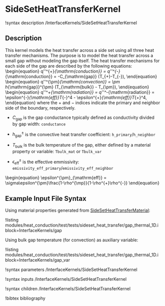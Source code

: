 # SideSetHeatTransferKernel

!syntax description /InterfaceKernels/SideSetHeatTransferKernel

## Description

This kernel models the heat transfer across a side set using all three heat transfer mechanisms. The purpose is to model the heat transfer across a small gap without modeling the gap itself. The heat transfer mechanisms for each side of the gap are described by the following equations:
\begin{equation}
  q''^{+}_{\mathrm{conduction}} = q''^{-}_{\mathrm{conduction}} = -C_{\mathrm{gap}} (T_{+}-T_{-}),
\end{equation}
\begin{equation}
  q''^{\pm}_{\mathrm{convection}} = \pm h_{\mathrm{gap}}^{\pm} (T_{\mathrm{bulk}} - T_{\pm}),
\end{equation}
\begin{equation}
  q''^+_{\mathrm{radiation}} = q''^-_{\mathrm{radiation}} = \epsilon^{-}_{\mathrm{eff}}T_{-}^4 -  \epsilon^{+}_{\mathrm{eff}}T_{+}^4,
\end{equation}
where the $+$ and $-$ indices indicate the primary and neighbor side of the boundary, respectively.

 - $C_{\mathrm{gap}}$ is the gap conductance typically defined as conductivity divided by gap width: `conductance`

 - $h_{\mathrm{gap}}^{\pm}$ is the convective heat transfer coefficient: `h_primary`/`h_neighbor`

 - $T_{\mathrm{bulk}}$ is the bulk temperature of the gap, either defined by a material property or variable: `Tbulk_mat` or `Tbulk_var`

 - $\epsilon^{\pm}_{\mathrm{eff}}$ is the effective emmissivity: `emissivity_eff_primary`/`emissivity_eff_neighbor`

\begin{equation}
  \epsilon^{\pm}_{\mathrm{eff}} = \sigma\epsilon^{\pm}\frac{1-\rho^{\mp}}{1-\rho^{+}\rho^{-}}
\end{equation}

## Example Input File Syntax

Using material properties generated from [SideSetHeatTransferMaterial](SideSetHeatTransferMaterial.md):

!listing modules/heat_conduction/test/tests/sideset_heat_transfer/gap_thermal_1D.i block=InterfaceKernels/gap

Using bulk gap temperature (for convection) as auxiliary variable:

!listing modules/heat_conduction/test/tests/sideset_heat_transfer/gap_thermal_1D.i block=InterfaceKernels/gap_var

!syntax parameters /InterfaceKernels/SideSetHeatTransferKernel

!syntax inputs /InterfaceKernels/SideSetHeatTransferKernel

!syntax children /InterfaceKernels/SideSetHeatTransferKernel

!bibtex bibliography
